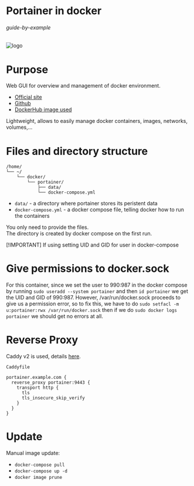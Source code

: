 # Portainer in docker

###### guide-by-example

![logo](https://i.imgur.com/QxnuB1g.png)

# Purpose

Web GUI for overview and management of docker environment.

* [Official site](https://www.portainer.io)
* [Github](https://github.com/portainer/portainer)
* [DockerHub image used](https://hub.docker.com/r/portainer/portainer-ce/)

Lightweight, allows to easily manage docker containers,
images, networks, volumes,...

# Files and directory structure

```
/home/
└── ~/
    └── docker/
        └── portainer/
            ├── data/
            └── docker-compose.yml
```

* `data/` - a directory where portainer stores its peristent data
* `docker-compose.yml` - a docker compose file, telling docker
  how to run the containers

You only need to provide the files.</br>
The directory is created by docker compose on the first run.

[!IMPORTANT]
If using setting UID and GID for user in docker-compose

# Give permissions to docker.sock

For this container, since we set the user to 990:987 in the docker compose by running `sudo useradd --system portainer` and then `id portainer` we get the UID and GID of 990:987. However, /var/run/docker.sock proceeds to give us a permission error, so to fix this, we have to do `sudo setfacl -m u:portainer:rwx /var/run/docker.sock` then if we do `sudo docker logs portainer` we should get no errors at all. 

# Reverse Proxy

Caddy v2 is used, details
[here](https://github.com/DoTheEvo/selfhosted-apps-docker/tree/master/caddy_v2).</br>

`Caddyfile`
```
portainer.example.com {
  reverse_proxy portainer:9443 {
    transport http {
      tls
      tls_insecure_skip_verify
    }
  }
}
```

# Update

Manual image update:

- `docker-compose pull`</br>
- `docker-compose up -d`</br>
- `docker image prune`
